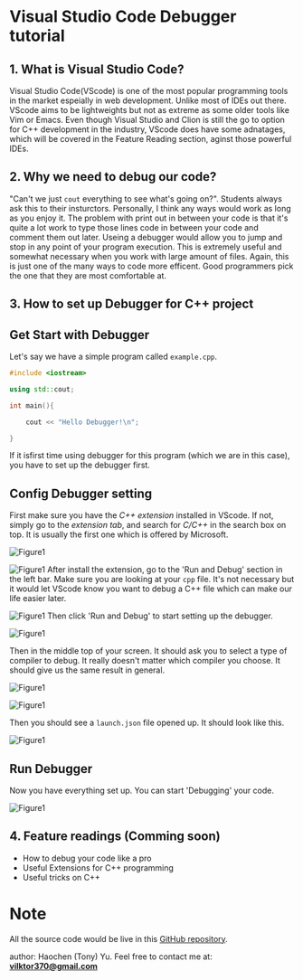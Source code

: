 
# Visual Studio Code Debugger tutorial

## 1. What is Visual Studio Code?
    
Visual Studio Code(VScode) is one of the most popular programming tools in the market espeially in web development. Unlike most of IDEs out there. VScode aims  to be lightweights but not as extreme as some older tools like Vim or Emacs. Even though Visual Studio and Clion is still the go to option for C++ development in the industry, VScode does have some adnatages, which will be covered in the Feature Reading section, aginst those powerful IDEs. 

## 2. Why we need to debug our code?

"Can't we just `cout` everything to see what's going on?". Students always ask this to their insturctors. Personally, I think any ways would work as long as you enjoy it. The problem with print out in between your code is that it's quite a lot work to type those lines code in between your code and comment them out later. Useing a debugger would allow you to jump and stop in any point of your program execution. This is extremely useful and somewhat necessary when you work with large amount of files. Again, this is just one of the many ways to code more efficent. Good programmers pick the one that they are most comfortable at.

## 3. How to set up Debugger for C++ project

## **Get Start with Debugger**

Let's say we have a simple program called  `example.cpp`.

```C++
#include <iostream>

using std::cout;

int main(){

    cout << "Hello Debugger!\n";

}
```

<!-- <Figure 1: Overview of VScode> -->


If it isfirst time using debugger for this program (which we are in this case), you have to set up the debugger first.

## **Config Debugger setting**

First make sure you have the *C++ extension* installed in VScode. If not, simply go to the *extension tab*, and search for *C/C++* in the search box on top. It is usually the first one which is offered by Microsoft. 

![Figure1](/pictures/Config_debugger1.png)

<!-- <Figure 2: Debugger picture> -->
![Figure1](/pictures/Config_debugger2.png)
After install the extension, go to the 'Run and Debug' section in the left bar. Make sure you are looking at your `cpp` file. It's not necessary but it would let VScode know you want to debug a C++ file which can make our life easier later.
<!-- <Figure 3: Debugger picture> -->
![Figure1](/pictures/Config_debugger3.png)
Then click 'Run and Debug' to start setting up the debugger.
<!-- <Figure 4: Debugger picture> -->
![Figure1](/pictures/Config_debugger4.png)

Then in the middle top of your screen. It should ask you to select a type of compiler to debug. It really doesn't matter which compiler you choose. It should give us the same result in general.
<!-- <Figure 5: Debugger picture> -->
![Figure1](/pictures/Config_dbugger5.png)
<!-- <Figure 6: Debugger picture> -->

![Figure1](/pictures/Config_debugger6.png)

Then you should see a `launch.json` file opened up. It should look like this.
<!-- <Figure 7: Overview of launch.json> -->
![Figure1](/pictures/Config_debugger7.png)

## **Run Debugger**

Now you have everything set up. You can start 'Debugging' your code.
<!-- Figure 8: Run Debugger -->
![Figure1](/pictures/Run.png)
    
## 4. Feature readings (Comming soon)
- How to debug your code like a pro
- Useful Extensions for C++ programming
- Useful tricks on C++

# Note

All the source code would be live in this [GitHub repository](https://github.com/vilktor370/Tutorial/edit/main).

author: Haochen (Tony) Yu.
Feel free to contact me at: **vilktor370@gmail.com**
